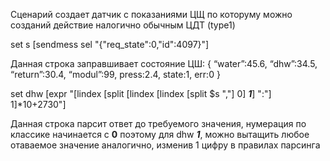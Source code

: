 Сценарий создает датчик с показаниями ЦЩ по которуму можно созданий действие налогично обычным ЦДТ (type1)

set s [sendmess sel "{\"req_state\":0,\"id\":4097}"]

Данная строка заправшивает состояние ЦШ:
{
“water”:45.6,
“dhw”:34.5,
“return”:30.4,
“modul”:99,
press:2.4,
state:1,
err:0
}

set dhw [expr "[lindex [split [lindex [lindex [split $s ","] 0] _**1**_] ":"] 1]*10+2730"]

Данная строка парсит ответ до требуемого значения, нумерация по классике начинается с **0** поэтому для dhw _**1**_, можно вытащить любое отаваемое значение аналогично, изменив 1 цифру в правилах парсинга
